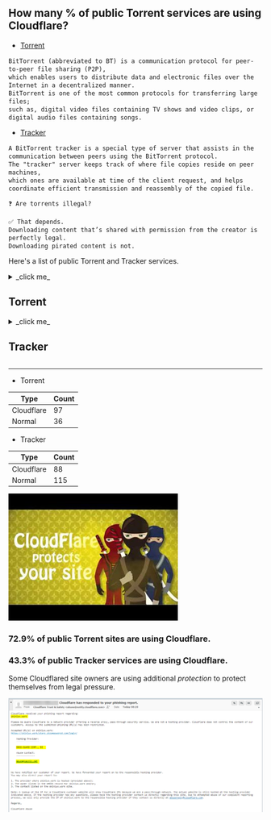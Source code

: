 ## How many % of public Torrent services are using Cloudflare?


- [Torrent](https://en.wikipedia.org/wiki/BitTorrent)
```
BitTorrent (abbreviated to BT) is a communication protocol for peer-to-peer file sharing (P2P), 
which enables users to distribute data and electronic files over the Internet in a decentralized manner.
BitTorrent is one of the most common protocols for transferring large files; 
such as, digital video files containing TV shows and video clips, or digital audio files containing songs.
```

- [Tracker](https://en.wikipedia.org/wiki/BitTorrent_tracker)
```
A BitTorrent tracker is a special type of server that assists in the communication between peers using the BitTorrent protocol.
The "tracker" server keeps track of where file copies reside on peer machines, 
which ones are available at time of the client request, and helps coordinate efficient transmission and reassembly of the copied file.
```

```
❓ Are torrents illegal?

✅ That depends. 
Downloading content that’s shared with permission from the creator is perfectly legal. 
Downloading pirated content is not.
```


Here's a list of public Torrent and Tracker services.


<details>
<summary>_click me_

## Torrent
</summary>

- From
  - [Top 10 Most Popular Torrent Sites of 2020](https://web.archive.org/web/20210427222841/https://torrentfreak.com/top-10-most-popular-torrent-sites-of-2020-200105/)
  - [Top 10 Most Popular Torrent Sites of 2021](https://web.archive.org/web/20210506020609/https://torrentfreak.com/top-torrent-sites-2021-210103/)
  - [24 Best Torrent Sites in April 2021](https://web.archive.org/web/20210413095523/https://troypoint.com/best-torrent-sites/)
  - [the best list of torrent sites](https://web.archive.org/web/20210303164503/https://torrentsites.com/)
- Above sites are 'protected' by Cloudflare.


| Site | Cloudflared |
| --- | --- |
| 1337x.to | Yes |
| 2torrentz.net | Yes |
| academictorrents.com | Yes |
| alt-torrent.com | Yes |
| anidex.info | Yes |
| anime-sharing.com | Yes |
| animebytes.tv | Yes |
| animekaizoku.com | Yes |
| animetorrents.me | Yes |
| animetosho.org | No |
| arenabg.com | No |
| audiobookbay.nl | No |
| baconbits.org | No |
| badasstorrents.com | Yes |
| baibako.tv | No |
| bakabt.me | Yes |
| bibliotik.me | Yes |
| bitnova.info | Yes |
| bitspyder.net | No |
| broadcasthe.net | Yes |
| btdig.com | Yes |
| crotorrents.com | Yes |
| dirtytorrents.com | No |
| dodi-repacks.site | Yes |
| ebookee.com | No |
| elite-tracker.net | No |
| ethor.net | Yes |
| ettvtorrents.com | Yes |
| extratorrent.si | Yes |
| extratorrents.it | Yes |
| eztv.re | Yes |
| fast-torrent.ru | Yes |
| fitgirl-repacks.site | Yes |
| gazellegames.net | No |
| glodls.to | Yes |
| hd-space.org | Yes |
| hdbits.org | No |
| hdreactor.club | No |
| horriblesubs.info | Yes |
| ibit.to | Yes |
| idope.se | Yes |
| igg-games.com | Yes |
| ilcorsaronero.link | Yes |
| immortalseed.me | No |
| iptorrents.me | Yes |
| isohunts.to | Yes |
| katcr.to | Yes |
| kinozal.tv | Yes |
| libgen.is | No |
| limetorrents.cyou | Yes |
| manybooks.net | Yes |
| masters-tb.com | Yes |
| mma-torrents.com | No |
| monova.org | Yes |
| nyaa.si | No |
| otorrents.com | No |
| passthepopcorn.me | Yes |
| pirateiro.com | Yes |
| pt.hd4fans.org | Yes |
| rarbg.to | No |
| redacted.ch | No |
| riperam.org | No |
| rutracker.org | Yes |
| snowfl.com | Yes |
| subsplease.org | Yes |
| t3nnis.tv | No |
| tamilrockers.ws | Yes |
| telechargerjeuxtorrent.com | Yes |
| thepiratebay.org | Yes |
| torrends.to | Yes |
| torrentgalaxy.to | Yes |
| torrentseeker.com | Yes |
| torrentz2.is | Yes |
| torrentzeu.org | No |
| totheglory.im | Yes |
| tp.m-team.cc | Yes |
| tracker.cztorrent.net | Yes |
| turktorrent.us | Yes |
| tv-vault.me | Yes |
| watchsomuch.com | Yes |
| www.anime-ultime.net | No |
| www.anirena.com | Yes |
| www.bigfangroup.org | Yes |
| www.bittorrent.am | No |
| www.books-share.com | No |
| www.bookyards.com | Yes |
| www.cinemageddon.net | Yes |
| www.demonoid.is | Yes |
| www.divxtotal.ch | Yes |
| www.elitetorrent.com | Yes |
| www.feedbooks.com | No |
| www.filebase.ws | Yes |
| www.freebookspot.club | No |
| www.freetechbooks.com | No |
| www.ggbases.com | Yes |
| www.gtdb.to | Yes |
| www.gutenberg.org | No |
| www.hdarea.co | Yes |
| www.iptorrents.com | Yes |
| www.limetorrents.info | Yes |
| www.linkomanija.net | No |
| www.magnetdl.com | Yes |
| www.mejortorrento.com | Yes |
| www.montorrent.com | Yes |
| www.myanonamouse.net | No |
| www.p2pbg.com | No |
| www.partis.si | Yes |
| www.pdfbooksworld.com | No |
| www.planetebook.com | Yes |
| www.publicdomaintorrents.info | No |
| www.scenetime.com | Yes |
| www.shanaproject.com | Yes |
| www.skidrowreloaded.com | Yes |
| www.skytorrents.to | Yes |
| www.smashwords.com | No |
| www.tokyotosho.info | Yes |
| www.toorgle.com | Yes |
| www.torlock2.com | Yes |
| www.toros.co | Yes |
| www.torrent9.site | Yes |
| www.torrentdownload.info | Yes |
| www.torrentdownloads.me | Yes |
| www.torrentfunk.com | Yes |
| www.torrenting.com | Yes |
| www.torrentleech.org | Yes |
| www.xspeeds.eu | Yes |
| www.xtorx.com | No |
| www4.01torrent.net | Yes |
| www4.yggtorrent.li | Yes |
| yourbittorrent.com | Yes |
| yts.mx | Yes |
| zooqle.com | Yes |
| zooqlemovies.xyz | Yes |

</details>


<details>
<summary>_click me_

## Tracker
</summary>

| Server | Cloudflared |
| --- | --- |
| 1337.abcvg.info | Yes |
| 3rt.tace.ru | Yes |
| 47.ip-51-68-199.eu | No |
| 5rt.tace.ru | Yes |
| 6ahddutb1ucc3cp.ru | No |
| 6rt.tace.ru | Yes |
| admin.videoenpoche.info | No |
| agusiq-torrents.pl | No |
| anidex.moe | Yes |
| app.icon256.com | Yes |
| aruacfilmes.com.br | No |
| asnet.pw | No |
| atrack.pow7.com | Yes |
| bclearning.top | No |
| bioquantum.co.za | No |
| blokas.io | No |
| bobbialbano.com | No |
| bt.100.pet | No |
| bt.firebit.org | Yes |
| bt.nfshost.com | No |
| bt.okmp3.ru | Yes |
| bt1.archive.org | Yes |
| bt2.54new.com | No |
| bt2.archive.org | Yes |
| bubu.mapfactor.com | No |
| camera.lei001.com | No |
| cdn-1.gamecoast.org | Yes |
| cdn-2.gamecoast.org | Yes |
| code2chicken.nl | No |
| concen.org | No |
| cutiegirl.ru | No |
| daveking.com | No |
| discord.heihachi.pw | Yes |
| drumkitx.com | No |
| edu.uifr.ru | No |
| engplus.ru | No |
| exodus.desync.com | No |
| explodie.org | No |
| fe.dealclub.de | No |
| filetracker.xyz | No |
| free-tracker.zooki.xyz | Yes |
| free.publictracker.xyz | Yes |
| fxtt.ru | No |
| gwp2-v19.rinet.ru | No |
| h4.trakx.nibba.trade | No |
| inferno.demonoid.is | Yes |
| ipv4.tracker.harry.lu | Yes |
| ipv6.tracker.zerobytes.xyz | Yes |
| johnrosen1.com | Yes |
| line-net.ru | No |
| ln.mtahost.co | No |
| mail.realliferpg.de | Yes |
| mail2.zelenaya.net | No |
| mgtracker.org | No |
| movies.zsw.ca | No |
| mts.tvbit.co | No |
| nagios.tks.sumy.ua | No |
| newtoncity.org | No |
| ns3107607.ip-54-36-126.eu | No |
| ns349743.ip-91-121-106.eu | No |
| ns389251.ovh.net | No |
| open.acgnxtracker.com | Yes |
| open.acgtracker.com | Yes |
| open.kickasstracker.com | No |
| open.lolicon.eu | Yes |
| open.publictracker.xyz | Yes |
| open.stealth.si | No |
| openbittorrent.com | No |
| opentor.org | No |
| opentracker.i2p.rocks | No |
| p4p.arenabg.com | No |
| peerfect.org | No |
| pow7.com | Yes |
| pt.lax.mx | Yes |
| public-tracker.zooki.xyz | Yes |
| public.publictracker.xyz | Yes |
| public.tracker.vraphim.com | No |
| retracker.bashtel.ru | No |
| retracker.gorcomnet.ru | No |
| retracker.krs-ix.ru | No |
| retracker.lanta-net.ru | No |
| retracker.mgts.by | No |
| retracker.netbynet.ru | No |
| retracker.nts.su | No |
| retracker.sevstar.net | No |
| retracker.spark-rostov.ru | No |
| retracker.telecom.by | No |
| rt.tace.ru | Yes |
| share.camoe.cn | No |
| storage.groupees.com | Yes |
| t.acg.rip | No |
| t.nyaatracker.com | Yes |
| t.overflow.biz | No |
| t1.leech.ie | Yes |
| t2.leech.ie | Yes |
| t3.leech.ie | Yes |
| thetracker.org | Yes |
| torrentclub.online | No |
| torrentclub.tech | No |
| torrentsmd.eu | Yes |
| torrenttracker.nwc.acsalaska.net | No |
| tr.bangumi.moe | Yes |
| tr.cili001.com | No |
| tr.kxmp.cf | No |
| tr.ready4.icu | Yes |
| tr2.ysagin.top | Yes |
| tracker-cdn.moeking.me | Yes |
| tracker-de.ololosh.space | Yes |
| tracker-udp.gbitt.info | Yes |
| tracker.0x.tf | Yes |
| tracker.aletorrenty.pl | No |
| tracker.altrosky.nl | No |
| tracker.army | No |
| tracker.beeimg.com | Yes |
| tracker.bittor.pw | No |
| tracker.bittorrent.am | No |
| tracker.blacksparrowmedia.net | No |
| tracker.bt-hash.com | No |
| tracker.bt4g.com | Yes |
| tracker.ccp.ovh | Yes |
| tracker.city9x.com | No |
| tracker.coalition.space | Yes |
| tracker.coppersurfer.tk | No |
| tracker.darmowy-torrent.pl | No |
| tracker.devil-torrents.pl | No |
| tracker.dler.org | Yes |
| tracker.eddie4.nl | No |
| tracker.edoardocolombo.eu | Yes |
| tracker.electro-torrent.pl | No |
| tracker.ex.ua | No |
| tracker.fastdownload.xyz | Yes |
| tracker.filemail.com | No |
| tracker.files.fm | Yes |
| tracker.foreverpirates.co | Yes |
| tracker.gbitt.info | Yes |
| tracker.grepler.com | Yes |
| tracker.hama3.net | Yes |
| tracker.imgoingto.icu | Yes |
| tracker.internetwarriors.net | No |
| tracker.iriseden.eu | No |
| tracker.iriseden.fr | No |
| tracker.kali.org | No |
| tracker.kuroy.me | Yes |
| tracker.leechers-paradise.org | No |
| tracker.lelux.fi | No |
| tracker.lilithraws.cf | Yes |
| tracker.loadbt.com | Yes |
| tracker.mg64.net | No |
| tracker.moeking.me | Yes |
| tracker.monitorit4.me | No |
| tracker.moxing.party | Yes |
| tracker.nanoha.org | Yes |
| tracker.nighthawk.pw | Yes |
| tracker.nitrix.me | Yes |
| tracker.noobsubs.net | Yes |
| tracker.nrx.me | No |
| tracker.ololosh.space | Yes |
| tracker.openbittorrent.com | No |
| tracker.opentrackr.org | No |
| tracker.parrotsec.org | Yes |
| tracker.renfei.net | Yes |
| tracker.shkinev.me | No |
| tracker.sigterm.xyz | No |
| tracker.sktorrent.net | No |
| tracker.skyts.net | No |
| tracker.sloppyta.co | No |
| tracker.swateam.org.uk | No |
| tracker.tamersunion.org | Yes |
| tracker.tfile.co | No |
| tracker.theoks.net | Yes |
| tracker.tiny-vps.com | No |
| tracker.tvunderground.org.ru | Yes |
| tracker.uw0.xyz | Yes |
| tracker.v6speed.org | No |
| tracker.vraphim.com | No |
| tracker.yoshi210.com | No |
| tracker.zemoj.com | Yes |
| tracker.zerobytes.xyz | Yes |
| tracker0.ufibox.com | Yes |
| tracker1.bt.moack.co.kr | No |
| tracker1.wasabii.com.tw | No |
| tracker2.christianbro.pw | No |
| tracker2.dler.org | Yes |
| tracker2.indowebster.com | Yes |
| tracker2.itzmx.com | Yes |
| tracker2.wasabii.com.tw | No |
| tracker4.itzmx.com | Yes |
| trakx.herokuapp.com | No |
| trk.publictracker.xyz | Yes |
| tsundere.pw | Yes |
| u.wwwww.wtf | Yes |
| udp-tracker.shittyurl.org | Yes |
| us-tracker.publictracker.xyz | Yes |
| valakas.rollo.dnsabr.com | No |
| vibe.community | Yes |
| vibe.sleepyinternetfun.xyz | Yes |
| vpn.flying-datacenter.de | No |
| vps02.net.orel.ru | No |
| w.wwwww.wtf | Yes |
| wassermann.online | No |
| www.loushao.net | No |
| www.wareztorrent.com | No |
| zephir.monocul.us | No |

</details>


-----


- Torrent

| Type | Count |
| --- | --- | 
| Cloudflare | 97 |
| Normal | 36 |


- Tracker

| Type | Count |
| --- | --- | 
| Cloudflare | 88 |
| Normal | 115 |


![](../image/warez.jpg)


### 72.9% of public Torrent sites are using Cloudflare.
### 43.3% of public Tracker services are using Cloudflare.


Some Cloudflared site owners are using additional _protection_ to protect themselves from legal pressure.

![](../image/cloudflare_with_ddosguard.jpg)
